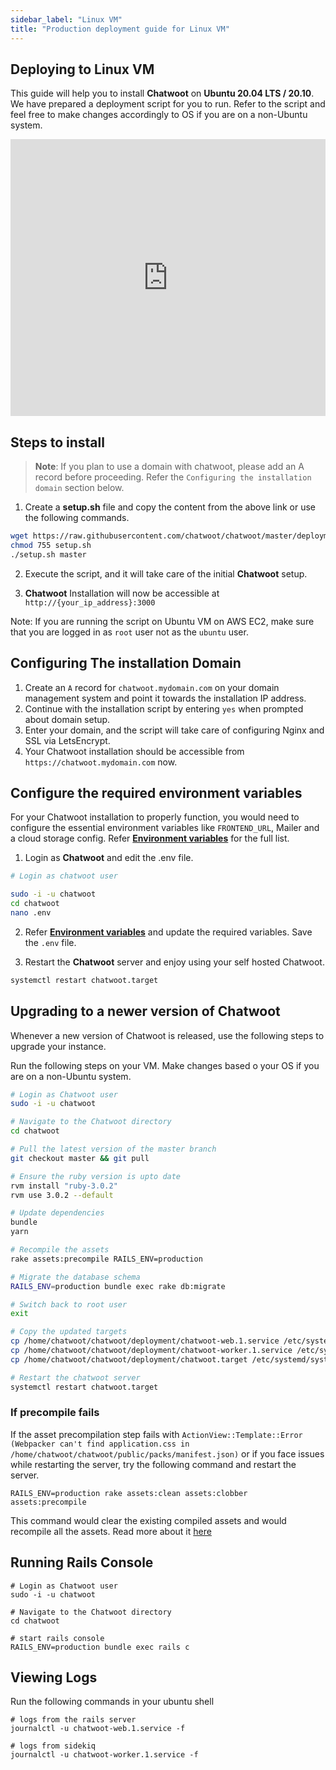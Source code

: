 ```yaml
---
sidebar_label: "Linux VM"
title: "Production deployment guide for Linux VM"
---
```


## Deploying to Linux VM

This guide will help you to install **Chatwoot** on **Ubuntu 20.04 LTS / 20.10**. We have prepared a deployment script for you to run. Refer to the script and feel free to make changes accordingly to OS if you are on a non-Ubuntu system.

<iframe frameborder="0" scrolling="no" marginheight="0" marginwidth="0"width="100%" height="443" type="text/html" src="https://www.youtube.com/embed/srolHJskK5Q?autoplay=0&fs=0&iv_load_policy=3&showinfo=1&rel=0&cc_load_policy=0&start=0&end=0&origin=https://youtubeembedcode.com"></iframe>


## Steps to install

> **Note**: If you plan to use a domain with chatwoot, please add an A record before proceeding.
> Refer the `Configuring the installation domain` section below.


1. Create a **setup.sh** file and copy the content from the above link or use the following commands.

```bash
wget https://raw.githubusercontent.com/chatwoot/chatwoot/master/deployment/setup_20.04.sh -O setup.sh
chmod 755 setup.sh
./setup.sh master
```

2. Execute the script, and it will take care of the initial **Chatwoot** setup.

3. **Chatwoot** Installation will now be accessible at `http://{your_ip_address}:3000`

Note: If you are running the script on Ubuntu VM on AWS EC2, make sure that you are logged in as `root` user not as the `ubuntu` user.

## Configuring The installation Domain

1. Create an `A` record for `chatwoot.mydomain.com` on your domain management system and point it towards the installation IP address.
2. Continue with the installation script by entering `yes` when prompted about domain setup.
4. Enter your domain, and the script will take care of configuring Nginx and SSL via LetsEncrypt.
4. Your Chatwoot installation should be accessible from `https://chatwoot.mydomain.com` now.

## Configure the required environment variables

For your Chatwoot installation to properly function, you would need to configure the essential environment variables like `FRONTEND_URL`, Mailer and a cloud storage config. Refer **[Environment variables](/docs/self-hosted/configuration/environment-variables)** for the full list.

1. Login as **Chatwoot** and edit the .env file.

```bash
# Login as chatwoot user

sudo -i -u chatwoot
cd chatwoot
nano .env
```

2. Refer **[Environment variables](/docs/self-hosted/configuration/environment-variables)** and update the required variables. Save the `.env` file.

3. Restart the **Chatwoot** server and enjoy using your self hosted Chatwoot.

```bash
systemctl restart chatwoot.target
```

## Upgrading to a newer version of Chatwoot

Whenever a new version of Chatwoot is released, use the following steps to upgrade your instance.

Run the following steps on your VM. Make changes based o your OS if you are on a non-Ubuntu system.

```bash
# Login as Chatwoot user
sudo -i -u chatwoot

# Navigate to the Chatwoot directory
cd chatwoot

# Pull the latest version of the master branch
git checkout master && git pull

# Ensure the ruby version is upto date
rvm install "ruby-3.0.2"
rvm use 3.0.2 --default

# Update dependencies
bundle
yarn

# Recompile the assets
rake assets:precompile RAILS_ENV=production

# Migrate the database schema
RAILS_ENV=production bundle exec rake db:migrate

# Switch back to root user
exit

# Copy the updated targets
cp /home/chatwoot/chatwoot/deployment/chatwoot-web.1.service /etc/systemd/system/chatwoot-web.1.service
cp /home/chatwoot/chatwoot/deployment/chatwoot-worker.1.service /etc/systemd/system/chatwoot-worker.1.service
cp /home/chatwoot/chatwoot/deployment/chatwoot.target /etc/systemd/system/chatwoot.target

# Restart the chatwoot server
systemctl restart chatwoot.target
```

### If precompile fails

If the asset precompilation step fails with `ActionView::Template::Error (Webpacker can't find application.css in /home/chatwoot/chatwoot/public/packs/manifest.json)` or if you face issues while restarting the server, try the following command and restart the server.

```
RAILS_ENV=production rake assets:clean assets:clobber assets:precompile
```

This command would clear the existing compiled assets and would recompile all the assets. Read more about it [here](https://edgeguides.rubyonrails.org/command_line.html#bin-rails-assets)

## Running Rails Console

```
# Login as Chatwoot user
sudo -i -u chatwoot

# Navigate to the Chatwoot directory
cd chatwoot

# start rails console
RAILS_ENV=production bundle exec rails c
```

## Viewing Logs

Run the following commands in your ubuntu shell

```
# logs from the rails server
journalctl -u chatwoot-web.1.service -f

# logs from sidekiq
journalctl -u chatwoot-worker.1.service -f

```

